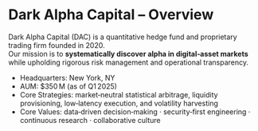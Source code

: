 # Dark Alpha Capital – Overview

Dark Alpha Capital (DAC) is a quantitative hedge fund and proprietary trading firm founded in 2020.  
Our mission is to **systematically discover alpha in digital‐asset markets** while upholding rigorous risk management and operational transparency.

* Headquarters: New York, NY  
* AUM: $350 M (as of Q1 2025)  
* Core Strategies: market‑neutral statistical arbitrage, liquidity provisioning, low‑latency execution, and volatility harvesting  
* Core Values: data‑driven decision‑making · security‑first engineering · continuous research · collaborative culture
